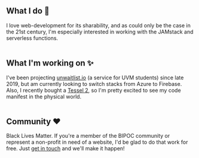 ## What I do 🎸
I love web-development for its sharability, and as could only be the case in the 21st century, I'm especially interested in working with the JAMstack and serverless functions.
<br />
<br />

## What I'm working on ✨
I've been projecting [unwaitlist.io](https://unwaitlist.io/) (a service for UVM students) since late 2019, but am currently looking to switch stacks from Azure to Firebase. Also, I recently bought a [Tessel 2](https://tessel.io/), so I'm pretty excited to see my code manifest in the physical world.
<br />
<br />

## Community ❤️
Black Lives Matter. If you're a member of the BIPOC community or represent a non-profit in need of a website, I'd be glad to do that work for free. Just [get in touch](mailto:jamestedesco802@gmail.com?subject=Looking%20to%20discuss%20website%20needs) and we'll make it happen!
